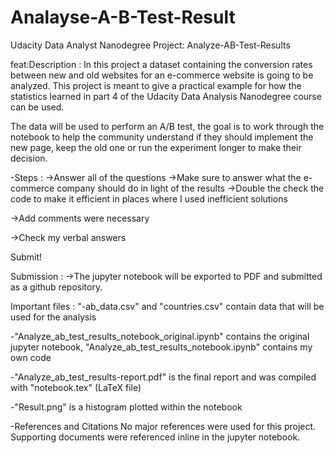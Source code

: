 # Analayse-A-B-Test-Result
Udacity Data Analyst Nanodegree Project: Analyze-AB-Test-Results

feat:Description :
In this project a dataset containing the conversion rates between new and old websites for an e-commerce website is going to be analyzed. This project is meant to give a practical example for how the statistics learned in part 4 of the Udacity Data Analysis Nanodegree course can be used.

The data will be used to perform an A/B test, the goal is to work through the notebook to help the community understand if they should implement the new page, keep the old one or run the experiment longer to make their decision.

-Steps :
->Answer all of the questions
->Make sure to answer what the e-commerce company should do in light of the results
->Double the check the code to make it efficient in places where I used inefficient solutions

->Add comments were necessary

->Check my verbal answers

Submit!

Submission :
->The jupyter notebook will be exported to PDF and submitted as a github repository.

Important files :
"-ab_data.csv" and "countries.csv" contain data that will be used for the analysis

-"Analyze_ab_test_results_notebook_original.ipynb" contains the original jupyter notebook, "Analyze_ab_test_results_notebook.ipynb" contains my own code

-"Analyze_ab_test_results-report.pdf" is the final report and was compiled with "notebook.tex" (LaTeX file)

-"Result.png" is a histogram plotted within the notebook

-References and Citations
No major references were used for this project. Supporting documents were referenced inline in the jupyter notebook.

